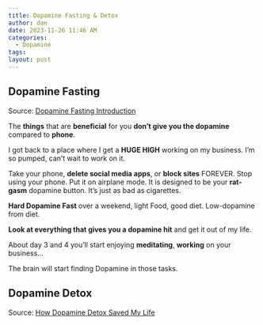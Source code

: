 ```yaml
---
title: Dopamine Fasting & Detox
author: dan
date: 2023-11-26 11:46 AM
categories:
  - Dopamine
tags: 
layout: post
---
```

## Dopamine Fasting

Source: [Dopamine Fasting Introduction](https://publish.obsidian.md/alexisrondeau/Dopamine+Fast+Introduction)

The **things** that are **beneficial** for you **don’t give you the dopamine** compared to **phone**.

I got back to a place where I get a **HUGE HIGH** working on my business. I’m so pumped, can’t wait to work on it.

Take your phone, **delete social media apps**, or **block sites** FOREVER. 
Stop using your phone. Put it on airplane mode. 
It is designed to be your **rat-gasm** dopamine button. 
It’s just as bad as cigarettes.

**Hard Dopamine Fast** over a weekend, light Food, good diet. 
Low-dopamine from diet. 

**Look at everything that gives you a dopamine hit** and get it out of my life.

About day 3 and 4 you’ll start enjoying **meditating**, **working** on your business… 

The brain will start finding Dopamine in those tasks.

## Dopamine Detox
Source: [How Dopamine Detox Saved My Life](https://www.youtube.com/watch?v=eBPsWni-3Fs)